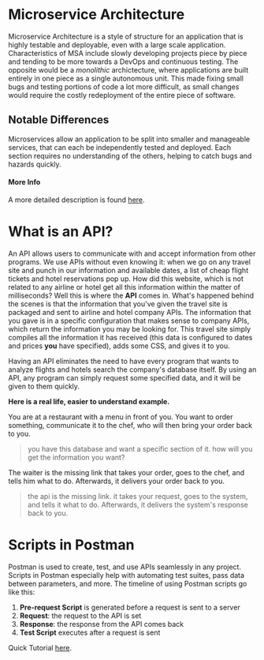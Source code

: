 # Microservice Architecture
Microservice Architecture is a style of structure for an application that is highly testable and deployable, even with a large scale application. Characteristics of MSA include slowly developing projects piece by piece and tending to be more towards a DevOps and continuous testing. The opposite would be a _monolithic_ archictecture, where applications are built entirely in one piece as a single autonomous unit. This made fixing small bugs and testing portions of code a lot more difficult, as small changes would require the costly redeployment of the entire piece of software. 

## **Notable Differences**
Microservices allow an application to be split into smaller and manageable services, that can each be independently tested and deployed. Each section requires no understanding of the others, helping to catch bugs and hazards quickly. 

#### **More Info**
A more detailed description is found [here](https://smartbear.com/solutions/microservices/).

# What is an API?
An API allows users to communicate with and accept information from other programs. We use APIs without even knowing it: when we go on any travel site and punch in our information and available dates, a list of cheap flight tickets and hotel reservations pop up. How did this website, which is not related to any airline or hotel get all this information within the matter of milliseconds? Well this is where the **API** comes in. What's happened behind the scenes is that the information that you've given the travel site is packaged and sent to airline and hotel company APIs. The information that you gave is in a specific configuration that makes sense to company APIs, which return the information you may be looking for. This travel site simply compiles all the information it has received (this data is configured to dates and prices **you** have specified), adds some CSS, and gives it to you. 

Having an API eliminates the need to have every program that wants to analyze flights and hotels search the company's database itself. By using an API, any program can simply request some specified data, and it will be given to them quickly.

**Here is a real life, easier to understand example.**  

You are at a restaurant with a menu in front of you. You want to order something, communicate it to the chef, who will then bring your order back to you. 
> you have this database and want a specific section of it. how will you get the information you want?

The waiter is the missing link that takes your order, goes to the chef, and tells him what to do. Afterwards, it delivers your order back to you.
> the api is the missing link. it takes your request, goes to the system, and tells it what to do. Afterwards, it delivers the system's response back to you. 

# Scripts in Postman
Postman is used to create, test, and use APIs seamlessly in any project. Scripts in Postman especially help with automating test suites, pass data between parameters, and more. The timeline of using Postman scripts go like this:
1. **Pre-request Script** is generated before a request is sent to a server
2. **Request**: the request to the API is set
3. **Response**: the response from the API comes back
4. **Test Script** executes after a request is sent

Quick Tutorial [here](https://www.guru99.com/postman-tutorial.html).